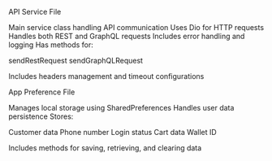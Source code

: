 API Service File


Main service class handling API communication
Uses Dio for HTTP requests
Handles both REST and GraphQL requests
Includes error handling and logging
Has methods for:

sendRestRequest
sendGraphQLRequest


Includes headers management and timeout configurations


App Preference File


Manages local storage using SharedPreferences
Handles user data persistence
Stores:

Customer data
Phone number
Login status
Cart data
Wallet ID


Includes methods for saving, retrieving, and clearing data